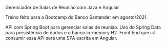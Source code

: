 Gerenciador de Salas de Reunião com Java e Angular

Treino feito para o Bootcamp do Banco Santander em agosto/2021.

API com Spring Boot para gerenciar salas de reunião.
Uso do Spring Data para persistência de dados e o banco in-memory H2.
Front End que irá consumir essa API será uma SPA escrita em Angular.












































